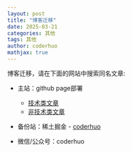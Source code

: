 ```yaml
---
layout: post
title: "博客迁移"
date: 2025-03-21
categories: 其他
tags: 其他 
author: coderhuo
mathjax: true
---
```



博客迁移，请在下面的网站中搜索同名文章:


- 主站：github page部署
  - [技术类文章](http://tech.coderhuo.tech)
  - [非技术类文章](http://life.coderhuo.tech)

- 备份站：稀土掘金  -  [coderhuo](https://juejin.cn/user/3298190615383048/posts)
 
- 微信/公众号：coderhuo

